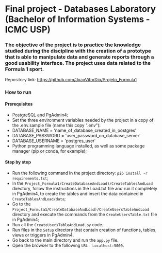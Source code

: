 # Final project - Databases Laboratory (Bachelor of Information Systems - ICMC USP)
 
### The objective of the project is to practice the knowledge studied during the discipline with the creation of a prototype that is able to manipulate data and generate reports through a good usability interface. The project uses data related to the Formula 1 sport.

Repository link: https://github.com/JoaoVitorDio/Projeto_Formula1

### How to run
#### Prerequisites
* PostgreSQL and PgAdmin4;
* Set the three environment variables needed by the project in a copy of the .env.sample file (name this copy ".env"):
* DATABASE_NAME = 'name_of_database_created_in_postgres'
* DATABASE_PASSWORD = 'user_password_on_database_server'
* DATABASE_USERNAME = 'postgres_user'
* Python programming language installed, as well as some package manager (pip or conda, for example);

#### Step by step
* Run the following command in the project directory: `pip install -r requirements.txt`;
* In the `Project_Formula1/CreateDatabaseAndLoad)/CreateTablesAndLoad` directory, follow the instructions in the Load.txt file and run it completely in PgAdmin4, to create the tables and insert the data contained in `CreateTablesAndLoad/data`;
* Go to the `Project_Formula1/CreateDatabaseAndLoad)/CreateUsersTableAndLoad` directory and execute the commands from the `CreateUsersTable.txt` file in PgAdmin4;
* Run all the `CreateUsersTableAndLoad.py` code.
* Run files in the `Setup` directory that contain creation of functions, tables, views or triggers in PgAdmin4.
* Go back to the main directory and run the `app.py` file.
* Open the browser to the following `URL: Localhost:5000`.
